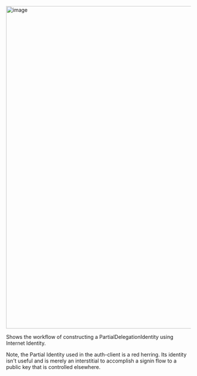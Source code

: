 <img width="877" alt="image" src="https://github.com/user-attachments/assets/4506915a-0897-4180-90c0-3b294091f0b5" />

Shows the workflow of constructing a PartialDelegationIdentity using Internet Identity.

Note, the Partial Identity used in the auth-client is a red herring. Its identity isn't useful and is merely an interstitial to accomplish a signin flow to a public key that is controlled elsewhere.
